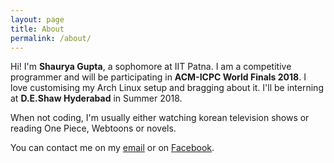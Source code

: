 ```yaml
---
layout: page
title: About
permalink: /about/
---
```


Hi! I'm **Shaurya Gupta**, a sophomore at IIT Patna. I am a competitive programmer and will be participating in **ACM-ICPC World Finals 2018**. I love customising my Arch Linux setup and bragging about it. I'll be interning at **D.E.Shaw Hyderabad** in Summer 2018.

When not coding, I'm usually either watching korean television shows or reading One Piece, Webtoons or novels.

You can contact me on my [email](mailto:shauryab98@outlook.com) or on [Facebook](https://www.facebook.com/shauryab98).
